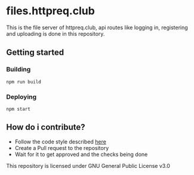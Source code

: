 # files.httpreq.club
This is the file server of httpreq.club, api routes like logging in, registering and uploading is done in this repository.  

## Getting started

### Building
`npm run build`
  
### Deploying
`npm start`


## How do i contribute?
* Follow the code style described [here](CODE_STYLE.md)
* Create a Pull request to the repository
* Wait for it to get approved and the checks being done

  
This repository is licensed under GNU General Public License v3.0
